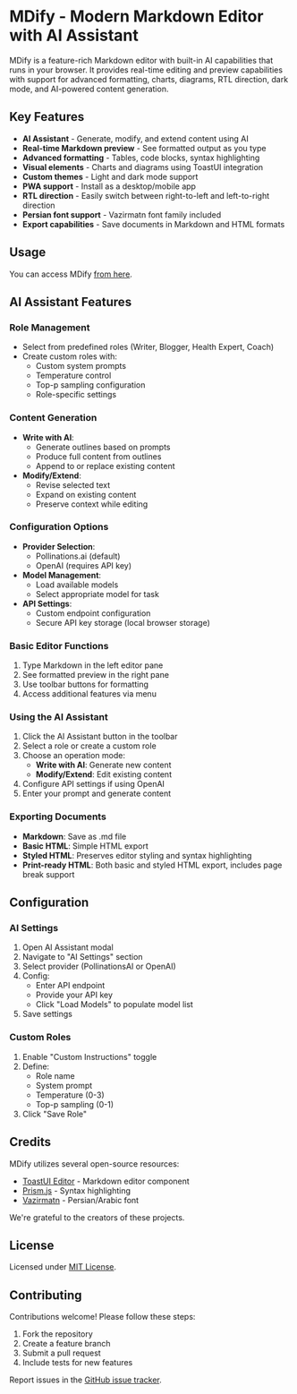 # MDify - Modern Markdown Editor with AI Assistant

MDify is a feature-rich Markdown editor with built-in AI capabilities that runs in your browser. It provides real-time editing and preview capabilities with support for advanced formatting, charts, diagrams, RTL direction, dark mode, and AI-powered content generation.

## Key Features

- **AI Assistant** - Generate, modify, and extend content using AI
- **Real-time Markdown preview** - See formatted output as you type
- **Advanced formatting** - Tables, code blocks, syntax highlighting
- **Visual elements** - Charts and diagrams using ToastUI integration
- **Custom themes** - Light and dark mode support
- **PWA support** - Install as a desktop/mobile app
- **RTL direction** - Easily switch between right-to-left and left-to-right direction
- **Persian font support** - Vazirmatn font family included
- **Export capabilities** - Save documents in Markdown and HTML formats


## Usage
You can access MDify [from here](https://yasinc2.github.io/MDify/).

## AI Assistant Features

### Role Management
- Select from predefined roles (Writer, Blogger, Health Expert, Coach)
- Create custom roles with:
  - Custom system prompts
  - Temperature control
  - Top-p sampling configuration
  - Role-specific settings

### Content Generation
- **Write with AI**:
  - Generate outlines based on prompts
  - Produce full content from outlines
  - Append to or replace existing content
- **Modify/Extend**:
  - Revise selected text
  - Expand on existing content
  - Preserve context while editing

### Configuration Options
- **Provider Selection**:
  - Pollinations.ai (default)
  - OpenAI (requires API key)
- **Model Management**:
  - Load available models
  - Select appropriate model for task
- **API Settings**:
  - Custom endpoint configuration
  - Secure API key storage (local browser storage)

### Basic Editor Functions
1. Type Markdown in the left editor pane
2. See formatted preview in the right pane
3. Use toolbar buttons for formatting
4. Access additional features via menu

### Using the AI Assistant
1. Click the AI Assistant button in the toolbar
2. Select a role or create a custom role
3. Choose an operation mode:
   - **Write with AI**: Generate new content
   - **Modify/Extend**: Edit existing content
4. Configure API settings if using OpenAI
5. Enter your prompt and generate content

### Exporting Documents
- **Markdown**: Save as .md file
- **Basic HTML**: Simple HTML export
- **Styled HTML**: Preserves editor styling and syntax highlighting
- **Print-ready HTML**: Both basic and styled HTML export, includes page break support

## Configuration

### AI Settings
1. Open AI Assistant modal
2. Navigate to "AI Settings" section
3. Select provider (PollinationsAI or OpenAI)
4. Config:
   - Enter API endpoint
   - Provide your API key
   - Click "Load Models" to populate model list
5. Save settings

### Custom Roles
1. Enable "Custom Instructions" toggle
2. Define:
   - Role name
   - System prompt
   - Temperature (0-3)
   - Top-p sampling (0-1)
3. Click "Save Role"

## Credits

MDify utilizes several open-source resources:

- [ToastUI Editor](https://ui.toast.com/tui-editor) - Markdown editor component
- [Prism.js](https://prismjs.com/) - Syntax highlighting
- [Vazirmatn](https://github.com/rastikerdar/vazirmatn) - Persian/Arabic font

We're grateful to the creators of these projects.

## License
Licensed under [MIT License](LICENSE).

## Contributing
Contributions welcome! Please follow these steps:
1. Fork the repository
2. Create a feature branch
3. Submit a pull request
4. Include tests for new features

Report issues in the [GitHub issue tracker](https://github.com/YasinC2/MDify/issues).
